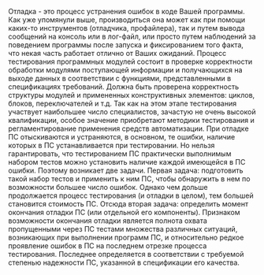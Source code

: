 Отладка - это процесс устранения ошибок в коде Вашей программы. Как уже упомянули выше, производиться она может как при помощи каких-то инструментов (отладчика, профайлера), так и путем вывода сообщений на консоль или в лог-файл, или просто путем наблюдений за поведением программы после запуска и фиксированием того факта, что некая часть работает отлично от Ваших ожиданий.
Процесс тестирования программных модулей состоит в проверке корректности обработки модулями поступающей информации и получающихся на выходе данных в соответствии с функциями, представленными в спецификациях требований. Должна быть проверена корректность структуры модулей и примененных конструктивных элементов: циклов, блоков, переключателей и т.д. Так как на этом этапе тестирования участвует наибольшее число специалистов, зачастую не очень высокой квалификации, особое значение приобретают методики тестирования и регламентирование применения средств автоматизации.
При отладке ПС отыскиваются и устраняются, в основном, те ошибки, наличие которых в ПС устанавливается при тестировании. Но нельзя гарантировать, что тестированием ПС практически выполнимым набором тестов можно установить наличие каждой имеющейся в ПС ошибки. Поэтому возникает две задачи. Первая задача: подготовить такой набор тестов и применить к ним ПС, чтобы обнаружить в нем по возможности большее число ошибок. Однако чем дольше продолжается процесс тестирования (и отладки в целом), тем большей становится стоимость ПС. Отсюда вторая задача: определить момент окончания отладки ПС (или отдельной его компоненты). Признаком возможности окончания отладки является полнота охвата пропущенными через ПС тестами множества различных ситуаций, возникающих при выполнении программ ПС, и относительно редкое проявление ошибок в ПС на последнем отрезке процесса тестирования. Последнее определяется в соответствии с требуемой степенью надежности ПС, указанной в спецификации его качества.
